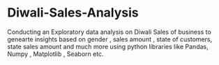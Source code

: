 # Diwali-Sales-Analysis

Conducting an Exploratory data analysis on Diwali Sales of business to genearte insights based on gender , sales amount , state of customers, state sales amount and much more using python libraries like Pandas, Numpy , Matplotlib , Seaborn etc.
